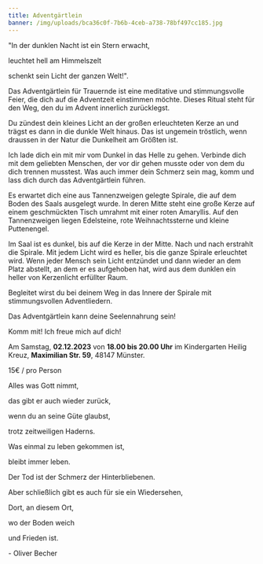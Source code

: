 ```yaml
---
title: Adventgärtlein
banner: /img/uploads/bca36c0f-7b6b-4ceb-a738-78bf497cc185.jpg
---
```

"In der dunklen Nacht ist ein Stern erwacht,

leuchtet hell am Himmelszelt

schenkt sein Licht der ganzen Welt!".



Das Adventgärtlein für Trauernde ist eine meditative und stimmungsvolle Feier, die dich auf die Adventzeit einstimmen möchte. Dieses Ritual steht für den Weg, den du im Advent innerlich zurücklegst.

Du zündest dein kleines Licht an der großen erleuchteten Kerze an und trägst es dann in die dunkle Welt hinaus. Das ist ungemein tröstlich, wenn draussen in der Natur die Dunkelheit am Größten ist.

Ich lade dich ein mit mir vom Dunkel in das Helle zu gehen. Verbinde dich mit dem geliebten Menschen, der vor dir gehen musste oder von dem du dich trennen musstest. Was auch immer dein Schmerz sein mag, komm und lass dich durch das Adventgärtlein führen.

Es erwartet dich eine aus Tannenzweigen gelegte Spirale, die auf dem Boden des Saals ausgelegt wurde. In deren Mitte steht eine große Kerze auf einem geschmückten Tisch umrahmt mit einer roten Amaryllis. Auf den Tannenzweigen liegen Edelsteine, rote Weihnachtssterne und kleine Puttenengel.

Im Saal ist es dunkel, bis auf die Kerze in der Mitte. Nach und nach erstrahlt die Spirale. Mit jedem Licht wird es heller, bis die ganze Spirale erleuchtet wird. Wenn jeder Mensch sein Licht entzündet und dann wieder an dem Platz abstellt, an dem er es aufgehoben hat, wird aus dem dunklen ein heller von Kerzenlicht erfüllter Raum.

Begleitet wirst du bei deinem Weg in das Innere der Spirale mit stimmungsvollen Adventliedern.

Das Adventgärtlein kann deine Seelennahrung sein! 

Komm mit! Ich freue mich auf dich!

Am Samstag, **02.12.2023** von **18.00 bis 20.00 Uhr** im Kindergarten Heilig Kreuz, **Maximilian Str. 59**, 48147 Münster.

15€ / pro Person



Alles was Gott nimmt,

das gibt er auch wieder zurück, 

wenn du an seine Güte glaubst, 

trotz zeitweiligen Haderns.

Was einmal zu leben gekommen ist,

bleibt immer leben.

Der Tod ist der Schmerz der Hinterbliebenen.

Aber schließlich gibt es auch für sie ein Wiedersehen,

Dort, an diesem Ort,

wo der Boden weich

und Frieden ist. 

\- Oliver Becher